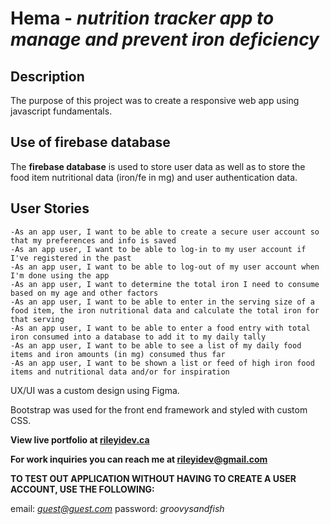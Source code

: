 # Hema - *nutrition tracker app to manage and prevent iron deficiency*

## Description

The purpose of this project was to create a responsive web app using javascript fundamentals.


## Use of firebase database

The **firebase database** is used to store user data as well as to store the food item nutritional data (iron/fe in mg) and user authentication data. 

## User Stories

    -As an app user, I want to be able to create a secure user account so that my preferences and info is saved
    -As an app user, I want to be able to log-in to my user account if I've registered in the past
    -As an app user, I want to be able to log-out of my user account when I'm done using the app
    -As an app user, I want to determine the total iron I need to consume based on my age and other factors
    -As an app user, I want to be able to enter in the serving size of a food item, the iron nutritional data and calculate the total iron for that serving
    -As an app user, I want to be able to enter a food entry with total iron consumed into a database to add it to my daily tally
    -As an app user, I want to be able to see a list of my daily food items and iron amounts (in mg) consumed thus far
    -As an app user, I want to be shown a list or feed of high iron food items and nutritional data and/or for inspiration

UX/UI was a custom design using Figma.

Bootstrap was used for the front end framework and styled with custom CSS.

**View live portfolio at [rileyidev.ca](https://hema.rileyidev.ca)**

**For work inquiries you can reach me at rileyidev@gmail.com**

**TO TEST OUT APPLICATION WITHOUT HAVING TO CREATE A USER ACCOUNT, USE THE FOLLOWING:**

email: *guest@guest.com*
password: *groovysandfish*
